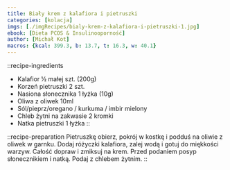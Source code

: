 ```yaml
---
title: Biały krem z kalafiora i pietruszki
categories: [kolacja]
imgs: [./imgRecipes/bialy-krem-z-kalafiora-i-pietruszki-1.jpg]
ebook: [Dieta PCOS & Insulinooporność]
author: [Michał Kot]
macros: {kcal: 399.3, b: 13.7, t: 16.3, w: 40.1}
---
```

::recipe-ingredients
- Kalafior ½ małej szt. (200g)
- Korzeń pietruszki 2 szt.
- Nasiona słonecznika 1 łyżka (10g)
- Oliwa z oliwek 10ml
- Sól/pieprz/oregano / kurkuma / imbir mielony
- Chleb żytni na zakwasie 2 kromki
- Natka pietruszki 1 łyżka
::

::recipe-preparation
Pietruszkę obierz, pokrój w kostkę i podduś na oliwie z oliwek w garnku.
Dodaj różyczki kalafiora, zalej wodą i gotuj do miękkości warzyw. Całość dopraw i zmiksuj na krem. Przed podaniem posyp słonecznikiem i natką.
Podaj z chlebem żytnim.
::